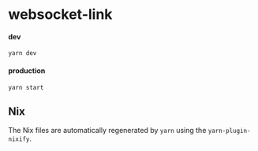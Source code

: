 # websocket-link

#### dev

`yarn dev`

#### production

`yarn start`

## Nix

The Nix files are automatically regenerated by `yarn` using the `yarn-plugin-nixify`.

